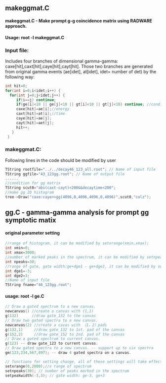 
## makeggmat.C
#### makeggmat.C - Make prompt g-g coincidence matrix using RADWARE approach.
#### Usage: root -l makeggmat.C
### Input file: 
 Includes four branches of dimensional gamma-gamma: caxe[hit],caxt[hit],caye[hit],cayt[hit].
 Those two branches are generated from original gamma events (ae[idet], at[idet], idet= number of det) by the following way:
 ```cpp
 int hit=0;
 for(int i=0;i<idet;i++) {
   for(int j=0;j<idet;j++) {
      if(i==j) continue;
      if(ge[i]<10 || ge[j]<10 || gt[i]<10 || gt[j]<10) continue; //condition for gamma-gamma coincidence.
      caxe[hit]=ae[i];//energy
      caxt[hit]=at[i];//time
      caye[hit]=ae[j];
      cayt[hit]=aet[j];
      hit++;
    }
  }
 ```   
### makeggmat.C:
Following lines in the code should be modified by user

 ```cpp
 TString rootfile="../../decay46_123_all.root"; // Name of input file
 TString ggfile="43_123gg.root"; // Name of output file
 ......
 //condition for gg matrix 
 TString scut0="abs(caxt-cayt)<200&&decaytime<200"; 
 //make gg 2D histogram 
 tree->Draw("caxe:caye>>gg(4096,0,4096,4096,0,4096)",scut0,"colz");
 ```
## gg.C - gamma-gamma analysis for prompt gg symptotic matix
#### original parameter setting 
 ```cpp
//range of histogram, it can be modified by setxrange(xmin,xmax); 
int xmin=0;
int xmax=3000;
//number of marked peaks in the spectrum, it can be modified by setnpeaks(npeaks); 
int npeaks=30;
//range of gate, gate width:ge+dge1 - ge+dge2, it can be modified by setgatewidth(dge1,dge2)
int dge1=-3;
int dge2=3;
//Name of input file
TString fname="46_123gg.root";
```
#### usage: root -l ge.C 
 ```cpp
// Draw a gated spectrum to a new canvas.
newcanvas() //create a canvas with (1,1)
g(132)      //draw gate_132 to the canvas
// Draw two gated spectra to a new canvas.
newcanvas(2) //create a cavas with （1，2）pads
g(132,1)     //draw gate_132 to 1st. pad of the canvas
g(152,2)     //draw gate_152 to 2nd. pad of the canvas
// Draw a gated spectrum to current canvas.
g(123) -- draw gate_123 to current canvas.
// Draw gated spectra to a new canvas. -- support up to six spectra
gm(123,234,567,897); -- draw 4 gated spectra on a canvas.

// functions for setting change, all of these settings will take effect for the next drawing. 
setxrange(0,2000);//x range of spectrum
setnpeaks(30); // number of peaks marked in the spectrum
setpeakwidth(-3,3); // gate width: ge-3, ge+3

```
